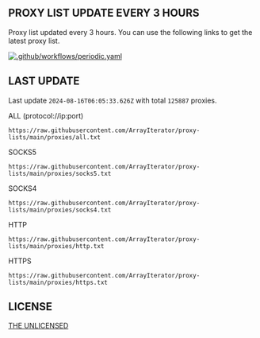
## PROXY LIST UPDATE EVERY 3 HOURS

Proxy list updated every 3 hours. You can use the following links to get the latest proxy list.

[![.github/workflows/periodic.yaml](https://github.com/ArrayIterator/proxy-lists/actions/workflows/periodic.yaml/badge.svg?branch=main)](https://github.com/ArrayIterator/proxy-lists/actions/workflows/periodic.yaml)

## LAST UPDATE

Last update `2024-08-16T06:05:33.626Z` with total `125887` proxies.

ALL (protocol://ip:port)

```
https://raw.githubusercontent.com/ArrayIterator/proxy-lists/main/proxies/all.txt
```

SOCKS5

```
https://raw.githubusercontent.com/ArrayIterator/proxy-lists/main/proxies/socks5.txt
```

SOCKS4

```
https://raw.githubusercontent.com/ArrayIterator/proxy-lists/main/proxies/socks4.txt
```

HTTP

```
https://raw.githubusercontent.com/ArrayIterator/proxy-lists/main/proxies/http.txt
```

HTTPS

```
https://raw.githubusercontent.com/ArrayIterator/proxy-lists/main/proxies/https.txt
```

## LICENSE

[THE UNLICENSED](LICENSE)
